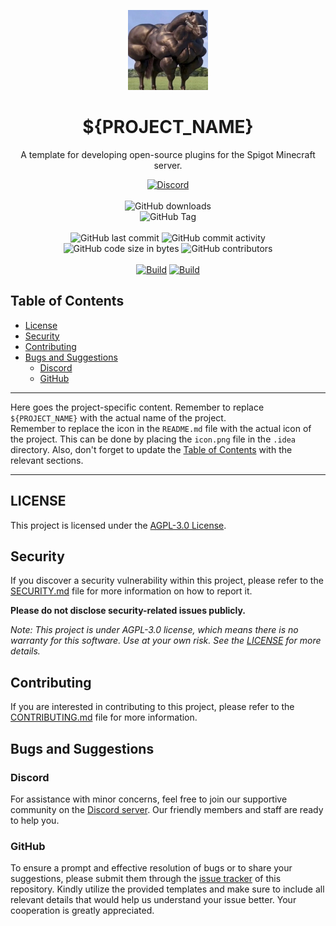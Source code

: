 <p align="center">
    <img height="128" src=".idea/icon.png" alt="Icon of the Project">
</p>

<h1 align="center">${PROJECT_NAME}</h1>

<p align="center">A template for developing open-source plugins for the Spigot Minecraft server.</p>

<div align="center">
    <a href="https://lyzev.github.io/discord"><img src="https://img.shields.io/discord/610120595765723137?logo=discord" alt="Discord"/></a>
    <br><br>
    <img src="https://img.shields.io/github/downloads/Lyzev/${PROJECT_NAME}/total" alt="GitHub downloads"/>
    <br>
    <img alt="GitHub Tag" src="https://img.shields.io/github/v/tag/Lyzev/${PROJECT_NAME}?include_prereleases&sort=date&color=orange">
    <br><br>
    <img src="https://img.shields.io/github/last-commit/Lyzev/${PROJECT_NAME}" alt="GitHub last commit"/>
    <img src="https://img.shields.io/github/commit-activity/w/Lyzev/${PROJECT_NAME}" alt="GitHub commit activity"/>
    <br>
    <img src="https://img.shields.io/github/languages/code-size/Lyzev/${PROJECT_NAME}" alt="GitHub code size in bytes"/>
    <img src="https://img.shields.io/github/contributors/Lyzev/${PROJECT_NAME}" alt="GitHub contributors"/>
    <br><br>
    <a href="https://github.com/Lyzev/${PROJECT_NAME}/actions/workflows/build.yml"><img src="https://github.com/Lyzev/${PROJECT_NAME}/actions/workflows/build.yml/badge.svg" alt="Build"/></a>
    <a href="https://github.com/Lyzev/${PROJECT_NAME}/actions/workflows/gradle-wrapper-validation.yml"><img src="https://github.com/Lyzev/${PROJECT_NAME}/actions/workflows/gradle-wrapper-validation.yml/badge.svg" alt="Build"/></a>
</div>

## Table of Contents

- [License](#license)
- [Security](#security)
- [Contributing](#contributing)
- [Bugs and Suggestions](#bugs-and-suggestions)
  - [Discord](#discord)
  - [GitHub](#github)

---

Here goes the project-specific content. Remember to replace `${PROJECT_NAME}` with the actual name of the project.  
Remember to replace the icon in the `README.md` file with the actual icon of the project. This can be done by placing the `icon.png` file in the `.idea` directory.
Also, don't forget to update the [Table of Contents](#table-of-contents) with the relevant sections.

---

## LICENSE

This project is licensed under the [AGPL-3.0 License](LICENSE).

## Security

If you discover a security vulnerability within this project, please refer to the [SECURITY.md](SECURITY.md) file for
more information on how to report it.

**Please do not disclose security-related issues publicly.**

*Note: This project is under AGPL-3.0 license, which means there is no warranty for this software. Use at your own risk. See the [LICENSE](LICENSE) for more details.*

## Contributing

If you are interested in contributing to this project, please refer to the [CONTRIBUTING.md](CONTRIBUTING.md) file for
more information.

## Bugs and Suggestions

### Discord

For assistance with minor concerns, feel free to join our supportive community on
the [Discord server](https://lyzev.dev/discord). Our friendly members and staff are ready to help you.

### GitHub

To ensure a prompt and effective resolution of bugs or to share your suggestions, please submit them through
the [issue tracker](https://github.com/Lyzev/${PROJECT_NAME}/issues) of this repository. Kindly utilize the provided templates
and make sure to include all relevant details that would help us understand your issue better. Your cooperation is
greatly appreciated.
